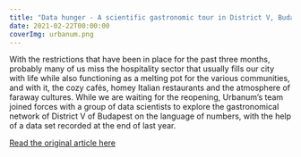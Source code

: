 ```yaml
---
title: "Data hunger - A scientific gastronomic tour in District V, Budapest | URBANUM"
date: 2021-02-22T00:00:00
coverImg: urbanum.png
---
```


With the restrictions that have been in place for the past three months, probably many of us miss the hospitality sector that usually fills our city with life while also functioning as a melting pot for the various communities, and with it, the cozy cafés, homey Italian restaurants and the atmosphere of faraway cultures. While we are waiting for the reopening, Urbanum’s team joined forces with a group of data scientists to explore the gastronomical network of District V of Budapest on the language of numbers, with the help of a data set recorded at the end of last year.

<!--more-->

[Read the original article here](https://hypeandhyper.com/data-hunger-a-scientific-gastronomic-tour-in-district-v-budapest-urbanum/)
